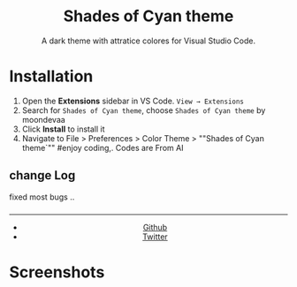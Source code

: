 <div align="center">

# Shades of Cyan theme

A dark theme with attratice colores for Visual Studio Code.
</div>

# Installation

1. Open the **Extensions** sidebar in VS Code. `View → Extensions`
2. Search for `Shades of Cyan theme`, choose `Shades of Cyan theme` by moondevaa
3. Click **Install** to install it
4. Navigate to File > Preferences > Color Theme > ""Shades of Cyan theme`""
#enjoy coding,.
Codes are From AI
## change Log
fixed most bugs ..
###
  <div align="center">
    <hr />
    <ul>
    <li> <a href="https://github.com/AaBbdev29">Github</a> </li>
    <li> <a href="https://twitter.com/imaginative_dev">Twitter</a></li>
    </ul>
  </div>

# Screenshots
